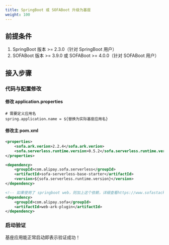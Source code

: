 ```yaml
---
title: SpringBoot 或 SOFABoot 升级为基座
weight: 100
---
```


## 前提条件
1. SpringBoot 版本 >= 2.3.0（针对 SpringBoot 用户）
2. SOFABoot 版本 >= 3.9.0 或 SOFABoot >= 4.0.0（针对 SOFABoot 用户）

## 接入步骤

### 代码与配置修改

#### 修改 application.properties
```properties
# 需要定义应用名
spring.application.name = ${替换为实际基座应用名}
```

#### 修改主 pom.xml
```xml
<properties>
    <sofa.ark.verion>2.2.4</sofa.ark.verion>
    <sofa.serverless.runtime.version>0.5.2</sofa.serverless.runtime.version>
</properties>
```

```xml
<dependency>
    <groupId>com.alipay.sofa.serverless</groupId>
    <artifactId>sofa-serverless-base-starter</artifactId>
    <version>${sofa.serverless.runtime.version}</version>
</dependency>

<!-- 如果使用了 springboot web，则加上这个依赖，详细查看https://www.sofastack.tech/projects/sofa-boot/sofa-ark-multi-web-component-deploy/ -->
<dependency>
    <groupId>com.alipay.sofa</groupId>
    <artifactId>web-ark-plugin</artifactId>
</dependency>
```

### 启动验证
基座应用能正常启动即表示验证成功！

<br/>
<br/>
